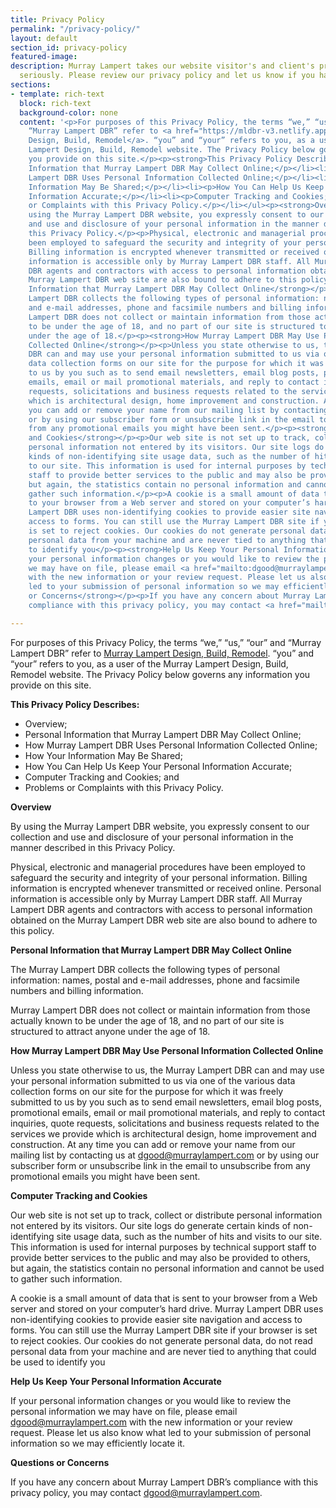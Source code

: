 ```yaml
---
title: Privacy Policy
permalink: "/privacy-policy/"
layout: default
section_id: privacy-policy
featured-image: 
description: Murray Lampert takes our website visitor's and client's privacy very
  seriously. Please review our privacy policy and let us know if you have any questions.
sections:
- template: rich-text
  block: rich-text
  background-color: none
  content: '<p>For purposes of this Privacy Policy, the terms “we,” “us,” “our” and
    “Murray Lampert DBR” refer to <a href="https://mldbr-v3.netlify.app/">Murray Lampert
    Design, Build, Remodel</a>. “you” and “your” refers to you, as a user of the Murray
    Lampert Design, Build, Remodel website. The Privacy Policy below governs any information
    you provide on this site.</p><p><strong>This Privacy Policy Describes:</strong></p><ul><li><p>Overview;</p></li><li><p>Personal
    Information that Murray Lampert DBR May Collect Online;</p></li><li><p>How Murray
    Lampert DBR Uses Personal Information Collected Online;</p></li><li><p>How Your
    Information May Be Shared;</p></li><li><p>How You Can Help Us Keep Your Personal
    Information Accurate;</p></li><li><p>Computer Tracking and Cookies; and</p></li><li><p>Problems
    or Complaints with this Privacy Policy.</p></li></ul><p><strong>Overview</strong></p><p>By
    using the Murray Lampert DBR website, you expressly consent to our collection
    and use and disclosure of your personal information in the manner described in
    this Privacy Policy.</p><p>Physical, electronic and managerial procedures have
    been employed to safeguard the security and integrity of your personal information.
    Billing information is encrypted whenever transmitted or received online. Personal
    information is accessible only by Murray Lampert DBR staff. All Murray Lampert
    DBR agents and contractors with access to personal information obtained on the
    Murray Lampert DBR web site are also bound to adhere to this policy.</p><p><strong>Personal
    Information that Murray Lampert DBR May Collect Online</strong></p><p>The Murray
    Lampert DBR collects the following types of personal information: names, postal
    and e-mail addresses, phone and facsimile numbers and billing information.</p><p>Murray
    Lampert DBR does not collect or maintain information from those actually known
    to be under the age of 18, and no part of our site is structured to attract anyone
    under the age of 18.</p><p><strong>How Murray Lampert DBR May Use Personal Information
    Collected Online</strong></p><p>Unless you state otherwise to us, the Murray Lampert
    DBR can and may use your personal information submitted to us via one of the various
    data collection forms on our site for the purpose for which it was freely submitted
    to us by you such as to send email newsletters, email blog posts, promotional
    emails, email or mail promotional materials, and reply to contact inquiries, quote
    requests, solicitations and business requests related to the services we provide
    which is architectural design, home improvement and construction. At any time
    you can add or remove your name from our mailing list by contacting us at <a href="mailto:dgood@murraylampert.com">dgood@murraylampert.com</a>
    or by using our subscriber form or unsubscribe link in the email to unsubscribe
    from any promotional emails you might have been sent.</p><p><strong>Computer Tracking
    and Cookies</strong></p><p>Our web site is not set up to track, collect or distribute
    personal information not entered by its visitors. Our site logs do generate certain
    kinds of non-identifying site usage data, such as the number of hits and visits
    to our site. This information is used for internal purposes by technical support
    staff to provide better services to the public and may also be provided to others,
    but again, the statistics contain no personal information and cannot be used to
    gather such information.</p><p>A cookie is a small amount of data that is sent
    to your browser from a Web server and stored on your computer’s hard drive. Murray
    Lampert DBR uses non-identifying cookies to provide easier site navigation and
    access to forms. You can still use the Murray Lampert DBR site if your browser
    is set to reject cookies. Our cookies do not generate personal data, do not read
    personal data from your machine and are never tied to anything that could be used
    to identify you</p><p><strong>Help Us Keep Your Personal Information Accurate</strong></p><p>If
    your personal information changes or you would like to review the personal information
    we may have on file, please email <a href="mailto:dgood@murraylampert.com">dgood@murraylampert.com</a>
    with the new information or your review request. Please let us also know what
    led to your submission of personal information so we may efficiently locate it.</p><p><strong>Questions
    or Concerns</strong></p><p>If you have any concern about Murray Lampert DBR’s
    compliance with this privacy policy, you may contact <a href="mailto:dgood@murraylampert.com">dgood@murraylampert.com</a>.</p>'

---
```

For purposes of this Privacy Policy, the terms “we,” “us,” “our” and “Murray Lampert DBR” refer to [Murray Lampert Design, Build, Remodel](/). “you” and “your” refers to you, as a user of the Murray Lampert Design, Build, Remodel website. The Privacy Policy below governs any information you provide on this site.

**This Privacy Policy Describes:**

- Overview;
- Personal Information that Murray Lampert DBR May Collect Online;
- How Murray Lampert DBR Uses Personal Information Collected Online;
- How Your Information May Be Shared;
- How You Can Help Us Keep Your Personal Information Accurate;
- Computer Tracking and Cookies; and
- Problems or Complaints with this Privacy Policy.

**Overview**

By using the Murray Lampert DBR website, you expressly consent to our collection and use and disclosure of your personal information in the manner described in this Privacy Policy.

Physical, electronic and managerial procedures have been employed to safeguard the security and integrity of your personal information. Billing information is encrypted whenever transmitted or received online. Personal information is accessible only by Murray Lampert DBR staff. All Murray Lampert DBR agents and contractors with access to personal information obtained on the Murray Lampert DBR web site are also bound to adhere to this policy.

**Personal Information that Murray Lampert DBR May Collect Online**

The Murray Lampert DBR collects the following types of personal information: names, postal and e-mail addresses, phone and facsimile numbers and billing information.

Murray Lampert DBR does not collect or maintain information from those actually known to be under the age of 18, and no part of our site is structured to attract anyone under the age of 18.

**How Murray Lampert DBR May Use Personal Information Collected Online**

Unless you state otherwise to us, the Murray Lampert DBR can and may use your personal information submitted to us via one of the various data collection forms on our site for the purpose for which it was freely submitted to us by you such as to send email newsletters, email blog posts, promotional emails, email or mail promotional materials, and reply to contact inquiries, quote requests, solicitations and business requests related to the services we provide which is architectural design, home improvement and construction. At any time you can add or remove your name from our mailing list by contacting us at <a href="mailto:dgood@murraylampert.com">dgood@murraylampert.com</a> or by using our subscriber form or unsubscribe link in the email to unsubscribe from any promotional emails you might have been sent.

**Computer Tracking and Cookies**

Our web site is not set up to track, collect or distribute personal information not entered by its visitors. Our site logs do generate certain kinds of non-identifying site usage data, such as the number of hits and visits to our site. This information is used for internal purposes by technical support staff to provide better services to the public and may also be provided to others, but again, the statistics contain no personal information and cannot be used to gather such information.

A cookie is a small amount of data that is sent to your browser from a Web server and stored on your computer’s hard drive. Murray Lampert DBR uses non-identifying cookies to provide easier site navigation and access to forms. You can still use the Murray Lampert DBR site if your browser is set to reject cookies. Our cookies do not generate personal data, do not read personal data from your machine and are never tied to anything that could be used to identify you

**Help Us Keep Your Personal Information Accurate**

If your personal information changes or you would like to review the personal information we may have on file, please email <a href="mailto:dgood@murraylampert.com">dgood@murraylampert.com</a> with the new information or your review request. Please let us also know what led to your submission of personal information so we may efficiently locate it.

**Questions or Concerns**

If you have any concern about Murray Lampert DBR’s compliance with this privacy policy, you may contact <a href="mailto:dgood@murraylampert.com">dgood@murraylampert.com</a>.